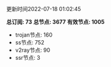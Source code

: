 更新时间2022-07-18 01:02:45

**总订阅: 73**
**总节点: 3677**
**有效节点: 1005**
- trojan节点: 160
- ss节点: 752
- v2ray节点: 90
- ssr节点: 3

